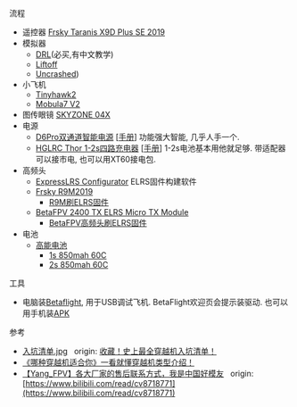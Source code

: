 流程
* 遥控器 [Frsky Taranis X9D Plus SE 2019](./Frsky_X9d_Plus_Se.md)
* 模拟器
  * [DRL](https://store.steampowered.com/app/641780/The_Drone_Racing_League_Simulator)(必买,有中文教学)
  * [Liftoff](https://store.steampowered.com/bundle/24029/Liftoff_Ultimate_Collection)
  * [Uncrashed](https://store.steampowered.com/app/1682970/Uncrashed__FPV_Drone_Simulator/))
* 小飞机
  * [Tinyhawk2](./Tinyhawk2.md)
  * [Mobula7 V2](./Mobula7%20V2.md)
* 图传眼镜 [SKYZONE 04X](./SKYZONE_04X.md)
* 电源
  * [D6Pro双通道智能电源](http://www.hota-exp.com/index.php/pro_v_1_8.html) [[手册](./assets/D6%20Pro%20%E8%AF%A6%E7%BB%86%E8%AF%B4%E6%98%8E%E4%B9%A6-%E4%B8%AD%E6%96%87.pdf)] 功能强大智能, 几乎人手一个.
  * [HGLRC Thor 1-2s四路充电器](https://www.hglrc.com/products/hglrc-thor-1-2s-charger-4-way-4-35v-charging-board-charger-for-fpv-lithium-battery) [[手册](./assets/HGLRC_Thor_1-2s.pdf)] 1-2s电池基本用他就足够. 带适配器可以接市电, 也可以用XT60接电包.
* 高频头
  * [ExpressLRS Configurator](https://github.com/ExpressLRS/ExpressLRS-Configurator) ELRS固件构建软件
  * [Frsky R9M2019](https://www.frsky-rc.com/r9m-2019/)
    - [R9M刷ELRS固件](./R9M2019%E9%AB%98%E9%A2%91%E5%A4%B4%E5%88%B7ELRS.md)
  * [BetaFPV 2400 TX ELRS Micro TX Module](https://betafpv.com/products/elrs-micro-tx-module?variant=39652634722438)
    - [BetaFPV高频头刷ELRS固件](./BetaFPV%202400%20TX%20Micro%201W高频头刷固件.md)
* 电池
  * [高能电池](http://www.gaonengbattery.com/)
    - [1s 850mah 60C](https://www.alibaba.com/product-detail/GAONENG-GNB-1S-850mah-3-8V_1600242051201.html?spm=a2700.shop_plser.41413.22.2ffc11ad1lBpEF)
    - [2s 850mah 60C](https://www.alibaba.com/product-detail/GNB-GAONENG-850MAH-7-6V-HV_1600209319897.html?spm=a2700.shop_plser.41413.14.2ffc11ad1lBpEF)

工具
  * 电脑装[Betaflight](./Betaflight/README.md), 用于USB调试飞机.
      BetaFlight欢迎页会提示装驱动.
    也可以用手机装[APK](./Betaflight/从源码构建AndroidApk.md)

参考
  * [入坑清单.jpg](./assets/faq.jpg)&nbsp;&nbsp; origin: [收藏！史上最全穿越机入坑清单！](http://fpvbang.com/thread-1695-1-1.html)
  * [《哪种穿越机适合你》一看就懂穿越机类型介绍！](https://www.bilibili.com/video/BV11g411L7bB)
  * [【Yang_FPV】各大厂家的售后联系方式，我是中国好模友](./assets/【Yang_FPV】各大厂家的售后联系方式，我是中国好模友.md)&nbsp;&nbsp; origin: [https://www.bilibili.com/read/cv8718771](https://www.bilibili.com/read/cv8718771)